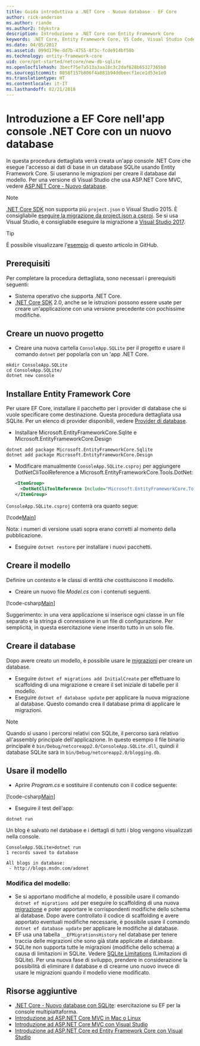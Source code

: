 ```yaml
---
title: Guida introduttiva a .NET Core - Nuovo database - EF Core
author: rick-anderson
ms.author: riande
ms.author2: tdykstra
description: Introduzione a .NET Core con Entity Framework Core
keywords: .NET Core, Entity Framework Core, VS Code, Visual Studio Code, Mac, Linux
ms.date: 04/05/2017
ms.assetid: 099d179e-dd7b-4755-8f3c-fcde914bf50b
ms.technology: entity-framework-core
uid: core/get-started/netcore/new-db-sqlite
ms.openlocfilehash: 3becf75e7a513a3aa18c3c2daf628b65327365b0
ms.sourcegitcommit: 0858f157b806f4a881b94ddbeecf1ece1d53e1e0
ms.translationtype: HT
ms.contentlocale: it-IT
ms.lasthandoff: 02/21/2018
---
```

# <a name="getting-started-with-ef-core-on-net-core-console-app-with-a-new-database"></a>Introduzione a EF Core nell'app console .NET Core con un nuovo database

In questa procedura dettagliata verrà creata un'app console .NET Core che esegue l'accesso ai dati di base in un database SQLite usando Entity Framework Core. Si useranno le migrazioni per creare il database dal modello. Per una versione di Visual Studio che usa ASP.NET Core MVC, vedere [ASP.NET Core - Nuovo database](xref:core/get-started/aspnetcore/new-db).

> [!NOTE]  
> [.NET Core SDK](https://www.microsoft.com/net/download/core) non supporta più `project.json` o Visual Studio 2015. È consigliabile [eseguire la migrazione da project.json a csproj](https://docs.microsoft.com/dotnet/articles/core/migration/). Se si usa Visual Studio, è consigliabile eseguire la migrazione a [Visual Studio 2017](https://www.visualstudio.com/downloads/).

> [!TIP]  
> È possibile visualizzare l'[esempio](https://github.com/aspnet/EntityFramework.Docs/tree/master/samples/core/GetStarted/NetCore/ConsoleApp.SQLite) di questo articolo in GitHub.

## <a name="prerequisites"></a>Prerequisiti

Per completare la procedura dettagliata, sono necessari i prerequisiti seguenti:
* Sistema operativo che supporta .NET Core.
* [.NET Core SDK](https://www.microsoft.com/net/core) 2.0, anche se le istruzioni possono essere usate per creare un'applicazione con una versione precedente con pochissime modifiche.

## <a name="create-a-new-project"></a>Creare un nuovo progetto

* Creare una nuova cartella `ConsoleApp.SQLite` per il progetto e usare il comando `dotnet` per popolarla con un 'app .NET Core.

``` Console
mkdir ConsoleApp.SQLite
cd ConsoleApp.SQLite/
dotnet new console
```

## <a name="install-entity-framework-core"></a>Installare Entity Framework Core

Per usare EF Core, installare il pacchetto per i provider di database che si vuole specificare come destinazione. Questa procedura dettagliata usa SQLite. Per un elenco di provider disponibili, vedere [Provider di database](../../providers/index.md).

* Installare Microsoft.EntityFrameworkCore.Sqlite e Microsoft.EntityFrameworkCore.Design

``` Console
dotnet add package Microsoft.EntityFrameworkCore.Sqlite
dotnet add package Microsoft.EntityFrameworkCore.Design
```

* Modificare manualmente `ConsoleApp.SQLite.csproj` per aggiungere DotNetCliToolReference a Microsoft.EntityFrameworkCore.Tools.DotNet:

  ``` xml
  <ItemGroup>
    <DotNetCliToolReference Include="Microsoft.EntityFrameworkCore.Tools.DotNet" Version="2.0.0" />
  </ItemGroup>
  ```

`ConsoleApp.SQLite.csproj` conterrà ora quanto segue:

[!code[Main](../../../../samples/core/GetStarted/NetCore/ConsoleApp.SQLite/ConsoleApp.SQLite.csproj)]

 Nota: i numeri di versione usati sopra erano corretti al momento della pubblicazione.

*  Eseguire `dotnet restore` per installare i nuovi pacchetti.

## <a name="create-the-model"></a>Creare il modello

Definire un contesto e le classi di entità che costituiscono il modello.

* Creare un nuovo file *Model.cs* con i contenuti seguenti.

[!code-csharp[Main](../../../../samples/core/GetStarted/NetCore/ConsoleApp.SQLite/Model.cs)]

Suggerimento: in una vera applicazione si inserisce ogni classe in un file separato e la stringa di connessione in un file di configurazione. Per semplicità, in questa esercitazione viene inserito tutto in un solo file.

## <a name="create-the-database"></a>Creare il database

Dopo avere creato un modello, è possibile usare le [migrazioni](https://docs.microsoft.com/aspnet/core/data/ef-mvc/migrations#introduction-to-migrations) per creare un database.

* Eseguire `dotnet ef migrations add InitialCreate` per effettuare lo scaffolding di una migrazione e creare il set iniziale di tabelle per il modello.
* Eseguire `dotnet ef database update` per applicare la nuova migrazione al database. Questo comando crea il database prima di applicare le migrazioni.

> [!NOTE]  
> Quando si usano i percorsi relativi con SQLite, il percorso sarà relativo all'assembly principale dell'applicazione. In questo esempio il file binario principale è `bin/Debug/netcoreapp2.0/ConsoleApp.SQLite.dll`, quindi il database SQLite sarà in `bin/Debug/netcoreapp2.0/blogging.db`.

## <a name="use-your-model"></a>Usare il modello

* Aprire *Program.cs* e sostituire il contenuto con il codice seguente:

 [!code-csharp[Main](../../../../samples/core/GetStarted/NetCore/ConsoleApp.SQLite/Program.cs)]

* Eseguire il test dell'app:

 `dotnet run`

 Un blog è salvato nel database e i dettagli di tutti i blog vengono visualizzati nella console.

  ``` Console
  ConsoleApp.SQLite>dotnet run
  1 records saved to database

  All blogs in database:
   - http://blogs.msdn.com/adonet
  ```

### <a name="changing-the-model"></a>Modifica del modello:

- Se si apportano modifiche al modello, è possibile usare il comando `dotnet ef migrations add` per eseguire lo scaffolding di una nuova [migrazione](https://docs.microsoft.com/aspnet/core/data/ef-mvc/migrations#introduction-to-migrations) e poter apportare le corrispondenti modifiche dello schema al database. Dopo avere controllato il codice di scaffolding e avere apportato eventuali modifiche necessarie, è possibile usare il comando `dotnet ef database update` per applicare le modifiche al database.
- EF usa una tabella `__EFMigrationsHistory` nel database per tenere traccia delle migrazioni che sono già state applicate al database.
- SQLite non supporta tutte le migrazioni (modifiche dello schema) a causa di limitazioni in SQLite. Vedere [SQLite Limitations](../../providers/sqlite/limitations.md) (Limitazioni di SQLite). Per una nuova fase di sviluppo, prendere in considerazione la possibilità di eliminare il database e di crearne uno nuovo invece di usare le migrazioni quando il modello viene modificato.

## <a name="additional-resources"></a>Risorse aggiuntive

* [.NET Core - Nuovo database con SQLite](xref:core/get-started/netcore/new-db-sqlite): esercitazione su EF per la console multipiattaforma.
* [Introduzione ad ASP.NET Core MVC in Mac o Linux](https://docs.microsoft.com/aspnet/core/tutorials/first-mvc-app-xplat/index)
* [Introduzione ad ASP.NET Core MVC con Visual Studio](https://docs.microsoft.com/aspnet/core/tutorials/first-mvc-app/index)
* [Introduzione ad ASP.NET Core ed Entity Framework Core con Visual Studio](https://docs.microsoft.com/aspnet/core/data/ef-mvc/index)
